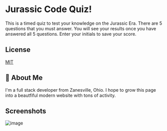
# Jurassic Code Quiz!

This is a timed quiz to test your knowledge on the Jurassic Era. There are 5 questions that you must answer. You will see your 
results once you have answered all 5 questions. Enter your initials to save your score.



## License

[MIT](https://choosealicense.com/licenses/mit/)


## 🚀 About Me
I'm a full stack developer from Zanesville, Ohio. I hope to grow this page into a beautfiful modern website with tons of activity.


## Screenshots

![image](https://user-images.githubusercontent.com/106322946/184519454-adeb86cb-0bf9-458a-a7f5-23c8ee5f0238.png)
